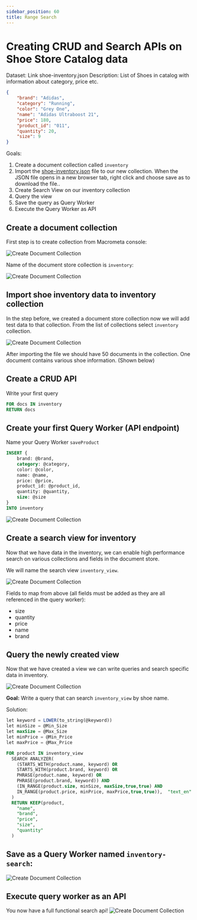 ```yaml
---
sidebar_position: 60
title: Range Search
---
```


# Creating CRUD and Search APIs on Shoe Store Catalog data

Dataset:
Link shoe-inventory.json
Description: List of Shoes in catalog with information about category, price etc.

```json
{
    "brand": "Adidas",
    "category": "Running",
    "color": "Grey One",
    "name": "Adidas Ultraboost 21",
    "price": 180,
    "product_id": "011",
    "quantity": 20,
    "size": 9
}
```

Goals:

1. Create a document collection called `inventory`
2. Import the [shoe-inventory.json](/datasets/shoe-inventory.json) file to our new collection. When the JSON file opens in a new browser tab, right click and choose save as to download the file..
3. Create Search View on our inventory collection
4. Query the view
5. Save the query as Query Worker
6. Execute the Query Worker as API


## Create a document collection
First step is to create collection from Macrometa console:

![Create Document Collection](/img/search/range-example/create-collection.png)

Name of the document store collection is `inventory`:

![Create Document Collection](/img/search/range-example/inventory.png)

## Import shoe inventory data to inventory collection
In the step before, we created a document store collection now we will add test data to that collection.
From the list of collections select `inventory` collection.

![Create Document Collection](/img/search/range-example/import-data.png)

After importing the file we should have 50 documents in the collection.
One document contains various shoe information. (Shown below)

## Create a CRUD API 

Write your first query
```sql
FOR docs IN inventory
RETURN docs
```

## Create your first Query Worker (API endpoint)

Name your Query Worker `saveProduct`

```sql
INSERT {
    brand: @brand,
    category: @category,
    color: @color,
    name: @name,
    price: @price,
    product_id: @product_id,
    quantity: @quantity, 
    size: @size 
}
INTO inventory
```

![Create Document Collection](/img/search/range-example/query-workers.png)

## Create a search view for inventory

Now that we have data in the inventory, we can enable high performance search on various collections and fields in the document store.

We will name the search view `inventory_view`.

![Create Document Collection](/img/search/range-example/create-view.png)

Fields to map from above (all fields must be added as they are all referenced in the query worker): 

- size 
- quantity
- price
- name
- brand

## Query the newly created view

Now that we have created a view we can write queries and search specific data in inventory.

![Create Document Collection](/img/search/range-example/query-data.png)

**Goal:**
Write a query that can search `inventory_view` by shoe name.

Solution:
```sql
let keyword = LOWER(to_string(@keyword))
let minSize = @Min_Size
let maxSize = @Max_Size
let minPrice = @Min_Price
let maxPrice = @Max_Price

FOR product IN inventory_view
  SEARCH ANALYZER(
    (STARTS_WITH(product.name, keyword) OR
    STARTS_WITH(product.brand, keyword) OR
    PHRASE(product.name, keyword) OR
    PHRASE(product.brand, keyword)) AND
    (IN_RANGE(product.size, minSize, maxSize,true,true) AND 
    IN_RANGE(product.price, minPrice, maxPrice,true,true)),  "text_en"
  )
  RETURN KEEP(product,
    "name",
    "brand",
    "price",
    "size", 
    "quantity"
  )
```

## Save as a Query Worker named `inventory-search`:

![Create Document Collection](/img/search/range-example/search-query-worker.png)


## Execute query worker as an API
You now have a full functional search api!
![Create Document Collection](/img/search/range-example/search-api.png)